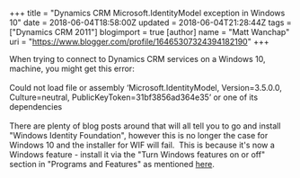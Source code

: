 +++
title = "Dynamics CRM Microsoft.IdentityModel exception in Windows 10"
date = 2018-06-04T18:58:00Z
updated = 2018-06-04T21:28:44Z
tags = ["Dynamics CRM 2011"]
blogimport = true 
[author]
	name = "Matt Wanchap"
	uri = "https://www.blogger.com/profile/16465307324394182190"
+++

When trying to connect to Dynamics CRM services on a Windows 10, machine, you might get this error:<br /><br />Could not load file or assembly ‘Microsoft.IdentityModel, Version=3.5.0.0, Culture=neutral, PublicKeyToken=31bf3856ad364e35’ or one of its dependencies<br /><br />There are plenty of blog posts around that will all tell you to go and install "Windows Identity Foundation", however this is no longer the case for Windows 10 and the installer for WIF will fail.&nbsp; This is because it's now a Windows feature - install it via the "Turn Windows features on or off" section in "Programs and Features" as mentioned <a href="https://dynamicsofdynamicscrm.com/2015/09/11/quick-tipenabling-windows-identity-foundation-on-windows-10-machines/" target="_blank">here</a>.
